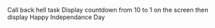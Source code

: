 Call back hell task
Display countdown from 10 to 1 on the screen then display Happy Independance Day

